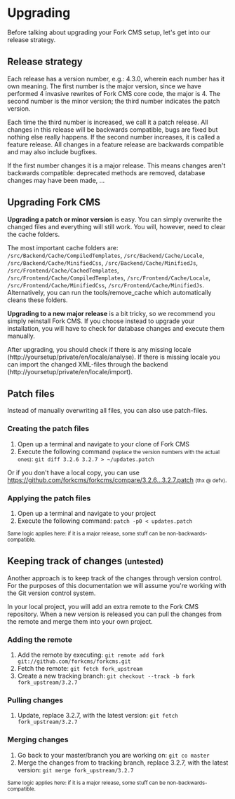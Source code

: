 # Upgrading

Before talking about upgrading your Fork CMS setup, let's get into our release strategy.

## Release strategy

Each release has a version number, e.g.: 4.3.0, wherein each number has it own meaning. The first number is the major version, since we have performed 4 invasive rewrites of Fork CMS core code, the major is 4.
The second number is the minor version; the third number indicates the patch version.

Each time the third number is increased, we call it a patch release. All changes in this release will be backwards compatible, bugs are fixed but nothing else really happens. If the second number increases, it is called a feature release. All changes in a feature release are backwards compatible and may also include bugfixes.

If the first number changes it is a major release. This means changes aren't backwards compatible: deprecated methods are removed, database changes may have been made, ...

## Upgrading Fork CMS

**Upgrading a patch or minor version** is easy. You can simply overwrite the changed files and everything will still work. You will, however, need to clear the cache folders.

The most important cache folders are: `/src/Backend/Cache/CompiledTemplates`, `/src/Backend/Cache/Locale`,  `/src/Backend/Cache/MinifiedCss`, `/src/Backend/Cache/MinifiedJs`, `/src/Frontend/Cache/CachedTemplates`, `/src/Frontend/Cache/CompiledTemplates`, `/src/Frontend/Cache/Locale`, `/src/Frontend/Cache/MinifiedCss`, `/src/Frontend/Cache/MinifiedJs`. Alternatively, you can run the tools/remove_cache which automatically cleans these folders.

**Upgrading to a new major release** is a bit tricky, so we recommend you simply reinstall Fork CMS. If you choose instead to upgrade your installation, you will have to check for database changes and execute them manually. 

After upgrading, you should check if there is any missing locale (http://yoursetup/private/en/locale/analyse). If there is missing locale you can import the changed XML-files through the backend (http://yoursetup/private/en/locale/import).

## Patch files

Instead of manually overwriting all files, you can also use patch-files.

### Creating the patch files

1. Open up a terminal and navigate to your clone of Fork CMS
2. Execute the following command <small>(replace the version numbers with the actual ones)</small>: `git diff 3.2.6 3.2.7 > ~/updates.patch`

Or if you don't have a local copy, you can use https://github.com/forkcms/forkcms/compare/3.2.6...3.2.7.patch <small>(thx @ defv)</small>.

### Applying the patch files

1. Open up a terminal and navigate to your project
2. Execute the following command: `patch -p0 < updates.patch`

<small>Same logic applies here: if it is a major release, some stuff can be non-backwards-compatible.</small>

## Keeping track of changes <small>(untested)</small>

Another approach is to keep track of the changes through version control. For the purposes of this documentation we will assume you're working with the Git version control system.

In your local project, you will add an extra remote to the Fork CMS repository. When a new version is released you can pull the changes from the remote and merge them into your own project.

### Adding the remote

1. Add the remote by executing: `git remote add fork git://github.com/forkcms/forkcms.git`
2. Fetch the remote: `git fetch fork_upstream`
3. Create a new tracking branch: `git checkout --track -b fork fork_upstream/3.2.7`

### Pulling changes

1. Update, replace 3.2.7, with the latest version: `git fetch fork_upstream/3.2.7`

### Merging changes

1. Go back to your master/branch you are working on: `git co master`
2. Merge the changes from to tracking branch, replace 3.2.7, with the latest version: `git merge fork_upstream/3.2.7`

<small>Same logic applies here: if it is a major release, some stuff can be non-backwards-compatible.</small>

